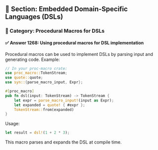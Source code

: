 ## 📘 Section: Embedded Domain-Specific Languages (DSLs)
### 🔹 Category: Procedural Macros for DSLs
#### ✅ Answer 1268: Using procedural macros for DSL implementation

Procedural macros can be used to implement DSLs by parsing input and generating code. Example:

```rust
// In your proc-macro crate:
use proc_macro::TokenStream;
use quote::quote;
use syn::{parse_macro_input, Expr};

#[proc_macro]
pub fn dsl(input: TokenStream) -> TokenStream {
    let expr = parse_macro_input!(input as Expr);
    let expanded = quote! { #expr };
    TokenStream::from(expanded)
}
```

Usage:
```rust
let result = dsl!(1 + 2 * 3);
```

This macro parses and expands the DSL at compile time.
